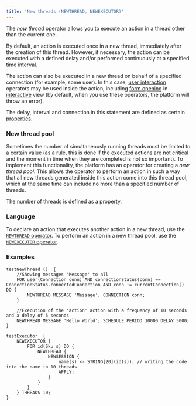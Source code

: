 ```yaml
---
title: 'New threads (NEWTHREAD, NEWEXECUTOR)'
---
```


The *new thread* operator allows you to execute an action in a thread other than the current one. 

By default, an action is executed once in a new thread, immediately after the creation of this thread. However, if necessary, the action can be executed with a defined delay and/or performed continuously at a specified time interval. 

The action can also be executed in a new thread on behalf of a specified connection (for example, some user). In this case, [user interaction](User_IS_interaction.md) operators may be used inside the action, including [form opening](Open_form.md) in [interactive](In_an_interactive_view_SHOW_DIALOG_.md) view (by default, when you use these operators, the platform will throw an error).

The delay, interval and connection in this statement are defined as certain [properties](Properties.md).

### New thread pool

Sometimes the number of simultaneously running threads must be limited to a certain value (as a rule, this is done if the executed actions are not critical and the moment in time when they are completed is not so important). To implement this functionality, the platform has an operator for creating a *new thread pool*. This allows the operator to perform an action in such a way that all new threads generated inside this action come into this thread pool, which at the same time can include no more than a specified number of threads.

The number of threads is defined as a property.

### Language

To declare an action that executes another action in a new thread, use the [`NEWTHREAD` operator](NEWTHREAD_operator.md). To perform an action in a new thread pool, use the [`NEWEXECUTOR` operator](NEWEXECUTOR_operator.md).

### Examples

```lsf
testNewThread ()  {
    //Showing messages 'Message' to all
    FOR user(Connection conn) AND connectionStatus(conn) == ConnectionStatus.connectedConnection AND conn != currentConnection() DO {
        NEWTHREAD MESSAGE 'Message'; CONNECTION conn;
    }

    //Execution of the 'action' action with a frequency of 10 seconds and a delay of 5 seconds
    NEWTHREAD MESSAGE 'Hello World'; SCHEDULE PERIOD 10000 DELAY 5000;
}
```


```lsf
testExecutor  {
    NEWEXECUTOR {
        FOR id(Sku s) DO {
            NEWTHREAD {
                NEWSESSION {
                    name(s) <- STRING[20](id(s)); // writing the code into the name in 10 threads
                    APPLY;
                }
            }
        }
    } THREADS 10;
}
```

  

  

  
